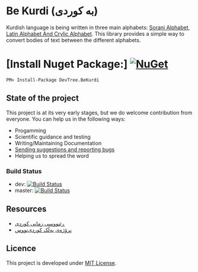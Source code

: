 # Be Kurdi (بە کوردی)
Kurdish language is being written in three main alphabets: [Sorani Alphabet, Latin Alphabet And Crylic Alphabet](https://en.wikipedia.org/wiki/Kurdish_alphabets). This library provides a simple way to convert bodies of text between the different alphabets.

# [Install Nuget Package:] [![NuGet](https://img.shields.io/nuget/v/DevTree.BeKurdi.svg)](https://www.nuget.org/packages/DevTree.BeKurdi/)
```
PM> Install-Package DevTree.BeKurdi
```

## State of the project
This project is at its very early stages, but we do welcome contribution from everyone. You can help us in the following ways:
 - Progamming
 - Scientific guidance and testing
 - Writing/Maintaining Documentation
 - [Sending suggestions and reporting bugs](https://github.com/DevelopersTree/BeKurdi/issues)
 - Helping us to spread the word
 
### Build Status
 - dev: [![Build Status](https://travis-ci.org/DevelopersTree/BeKurdi.svg?branch=dev)](https://travis-ci.org/DevelopersTree/BeKurdi)
 - master: [![Build Status](https://travis-ci.org/DevelopersTree/BeKurdi.svg?branch=master)](https://travis-ci.org/DevelopersTree/BeKurdi)

 ## Resources
  - [ڕێنووسی زمانی کوردی](http://diyako.yageyziman.com/%DA%95%DB%8E%D9%86%D9%88%D9%88%D8%B3/)
  - [پڕۆژەی پەڵک کوردی‌نووس](http://chawg.org/kurdi-nus/)

 ## Licence
 This project is developed under [MIT License](LICENSE).
